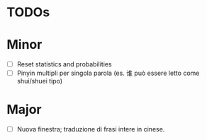 # TODOs

# Minor
- [ ] Reset statistics and probabilities
- [ ] Pinyin multipli per singola parola (es. 谁 può essere letto come shui/shuei tipo)

# Major
- [ ] Nuova finestra; traduzione di frasi intere in cinese.